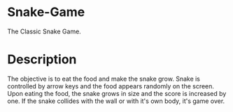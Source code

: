 # Snake-Game
The Classic Snake Game.
# Description
The objective is to eat the food and make the snake grow. Snake is controlled by arrow keys and the food appears randomly on the screen.
Upon eating the food, the snake grows in size and the score is increased by one. If the snake collides with the wall or with it's own body, it's game over.
